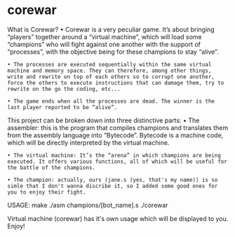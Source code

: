 # corewar

What is Corewar?
	• Corewar is a very peculiar game. It’s about bringing “players” together around a “virtual machine”, which will load some “champions” who will fight against one another with the support of “processes”, with the objective being for these champions to stay “alive”.
	
	• The processes are executed sequentially within the same virtual machine and memory space. They can therefore, among other things, write and rewrite on top of each others so to corrupt one another, force the others to execute instructions that can damage them, try to rewrite on the go the coding, etc...
	
	• The game ends when all the processes are dead. The winner is the last player reported to be “alive”.

This project can be broken down into three distinctive parts:
	• The assembler: this is the program that compiles champions and translates them from the assembly language into “Bytecode”.
	Bytecode is a machine code, which will be directly interpreted by the virtual machine.
	
	• The virtual machine: It’s the “arena” in which champions are being executed. It offers various functions, all of which will be useful for the battle of the champions.
	
	• The champion: actually, ours (jane.s (yes, that's my name)) is so simle that I don't wanna discribe it, so I added some good ones for you to enjoy their fight.

USAGE:
make
./asm champions/[bot_name].s
./corewar

Virtual machine (corewar) has it's own usage which will be displayed to you.
Enjoy!